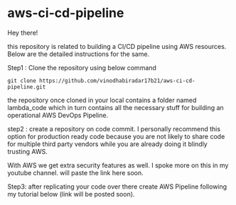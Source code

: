 # aws-ci-cd-pipeline

Hey there!

this repository is related to building a CI/CD pipeline using AWS resources. Below are the detailed instructions for the same.

Step1 : Clone the repository using below command 

`git clone https://github.com/vinodhabiradar17b21/aws-ci-cd-pipeline.git`

the repository once cloned in your local contains a folder named lambda_code which in turn contains all the necessary stuff for
building an operational AWS DevOps Pipeline.

step2 : create a repository on code commit. I personally recommend this option for production ready code because you are not likely to 
share code for multiple third party vendors while you are already doing it blindly trusting AWS.

With AWS we get extra security features as well. I spoke more on this in my youtube channel. will paste the link here soon.

Step3: after replicating your code over there create AWS Pipeline following my tutorial below (link will be posted soon).
